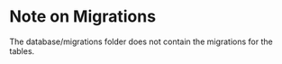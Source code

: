 # Note on Migrations

The database/migrations folder does not contain the migrations for the tables. 
